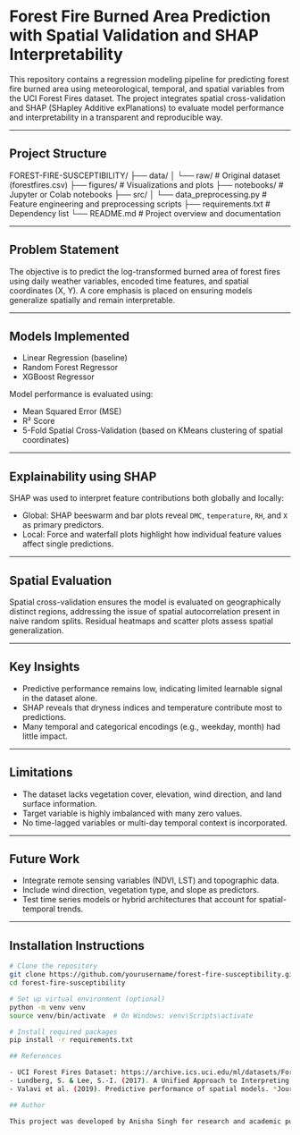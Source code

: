 # Forest Fire Burned Area Prediction with Spatial Validation and SHAP Interpretability

This repository contains a regression modeling pipeline for predicting forest fire burned area using meteorological, temporal, and spatial variables from the UCI Forest Fires dataset. The project integrates spatial cross-validation and SHAP (SHapley Additive exPlanations) to evaluate model performance and interpretability in a transparent and reproducible way.

---

## Project Structure
FOREST-FIRE-SUSCEPTIBILITY/
├── data/
│ └── raw/ # Original dataset (forestfires.csv)
├── figures/ # Visualizations and plots
├── notebooks/ # Jupyter or Colab notebooks
├── src/
│ └── data_preprocessing.py # Feature engineering and preprocessing scripts
├── requirements.txt # Dependency list
└── README.md # Project overview and documentation


---

## Problem Statement

The objective is to predict the log-transformed burned area of forest fires using daily weather variables, encoded time features, and spatial coordinates (X, Y). A core emphasis is placed on ensuring models generalize spatially and remain interpretable.

---

## Models Implemented

- Linear Regression (baseline)
- Random Forest Regressor
- XGBoost Regressor

Model performance is evaluated using:

- Mean Squared Error (MSE)
- R² Score
- 5-Fold Spatial Cross-Validation (based on KMeans clustering of spatial coordinates)

---

## Explainability using SHAP

SHAP was used to interpret feature contributions both globally and locally:

- Global: SHAP beeswarm and bar plots reveal `DMC`, `temperature`, `RH`, and `X` as primary predictors.
- Local: Force and waterfall plots highlight how individual feature values affect single predictions.

---

## Spatial Evaluation

Spatial cross-validation ensures the model is evaluated on geographically distinct regions, addressing the issue of spatial autocorrelation present in naive random splits. Residual heatmaps and scatter plots assess spatial generalization.

---

## Key Insights

- Predictive performance remains low, indicating limited learnable signal in the dataset alone.
- SHAP reveals that dryness indices and temperature contribute most to predictions.
- Many temporal and categorical encodings (e.g., weekday, month) had little impact.

---

## Limitations

- The dataset lacks vegetation cover, elevation, wind direction, and land surface information.
- Target variable is highly imbalanced with many zero values.
- No time-lagged variables or multi-day temporal context is incorporated.

---

## Future Work

- Integrate remote sensing variables (NDVI, LST) and topographic data.
- Include wind direction, vegetation type, and slope as predictors.
- Test time series models or hybrid architectures that account for spatial-temporal trends.

---

## Installation Instructions

```bash
# Clone the repository
git clone https://github.com/yourusername/forest-fire-susceptibility.git
cd forest-fire-susceptibility

# Set up virtual environment (optional)
python -m venv venv
source venv/bin/activate  # On Windows: venv\Scripts\activate

# Install required packages
pip install -r requirements.txt

## References

- UCI Forest Fires Dataset: https://archive.ics.uci.edu/ml/datasets/Forest+Fires
- Lundberg, S. & Lee, S.-I. (2017). A Unified Approach to Interpreting Model Predictions. *NeurIPS*.
- Valavi et al. (2019). Predictive performance of spatial models. *Journal of Environmental Management*.

## Author

This project was developed by Anisha Singh for research and academic purposes.